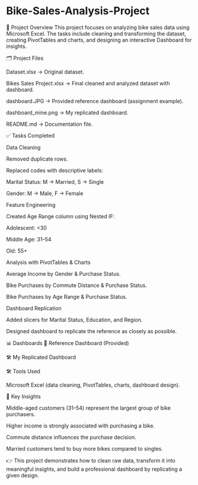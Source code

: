 # Bike-Sales-Analysis-Project

📌 Project Overview  This project focuses on analyzing bike sales data using Microsoft Excel. The tasks include cleaning and transforming the dataset, creating PivotTables and charts, and designing an interactive Dashboard for insights.

🗂️ Project Files

Dataset.xlsx → Original dataset.

Bikes Sales Project.xlsx → Final cleaned and analyzed dataset with dashboard.

dashboard.JPG → Provided reference dashboard (assignment example).

dashboard_mine.png → My replicated dashboard.

README.md → Documentation file.

✅ Tasks Completed

Data Cleaning

Removed duplicate rows.

Replaced codes with descriptive labels:

Marital Status: M → Married, S → Single

Gender: M → Male, F → Female

Feature Engineering

Created Age Range column using Nested IF:

Adolescent: <30

Middle Age: 31–54

Old: 55+

Analysis with PivotTables & Charts

Average Income by Gender & Purchase Status.

Bike Purchases by Commute Distance & Purchase Status.

Bike Purchases by Age Range & Purchase Status.

Dashboard Replication

Added slicers for Marital Status, Education, and Region.

Designed dashboard to replicate the reference as closely as possible.

📊 Dashboards
🎯 Reference Dashboard (Provided)

🛠️ My Replicated Dashboard

🛠️ Tools Used

Microsoft Excel (data cleaning, PivotTables, charts, dashboard design).

📌 Key Insights

Middle-aged customers (31–54) represent the largest group of bike purchasers.

Higher income is strongly associated with purchasing a bike.

Commute distance influences the purchase decision.

Married customers tend to buy more bikes compared to singles.

👉 This project demonstrates how to clean raw data, transform it into meaningful insights, and build a professional dashboard by replicating a given design.
